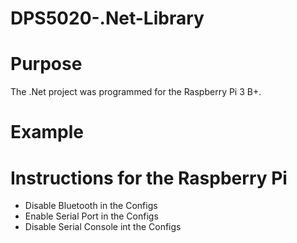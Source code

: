 # DPS5020-.Net-Library

# Purpose
The .Net project was programmed for the Raspberry Pi 3 B+.

# Example
# Instructions for the Raspberry Pi
- Disable Bluetooth in the Configs
- Enable Serial Port in the Configs
- Disable Serial Console int the Configs


